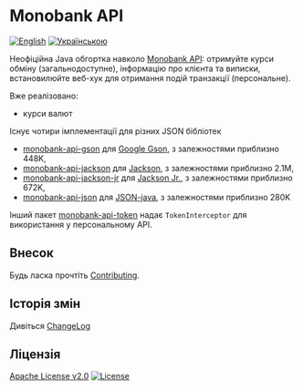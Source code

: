 # Monobank API

[![English](https://img.shields.io/badge/%F0%9F%93%84-English-blue)](readme.md)
[![Українською](https://img.shields.io/badge/%F0%9F%93%84-%D0%A3%D0%BA%D1%80%D0%B0%D1%97%D0%BD%D1%81%D1%8C%D0%BA%D0%BE%D1%8E-blue)](readme.uk.md)

Неофіційна Java обгортка навколо [Monobank API][monobank-api]: отримуйте курси
обміну (загальнодоступне), інформацію про клієнта та виписки,
встановилюйте веб-хук для отримання подій транзакції (персональне).

Вже реалізовано:

-   курси валют

Існує чотири імплементації для різних JSON бібліотек

-   [monobank-api-gson](monobank-api-gson) для [Google Gson][gson], з залежностями приблизно 448K,
-   [monobank-api-jackson](monobank-api-jackson) для [Jackson][jackson], з залежностями приблизно 2.1M,
-   [monobank-api-jackson-jr](monobank-api-jackson-jr) для [Jackson Jr.][jackson-jr], з залежностями приблизно 672K,
-   [monobank-api-json](monobank-api-json) для [JSON-java][json], з залежностями приблизно 280K

Інший пакет [monobank-api-token](monobank-api-token) надає `TokenInterceptor` для використання у персональному API.

## Внесок

Будь ласка прочтіть [Contributing](contributing.md).

## Історія змін

Дивіться [ChangeLog](changelog.md)

## Ліцензія

[Apache License v2.0](LICENSE)
[![License](https://img.shields.io/badge/license-Apache%202.0-blue.svg?style=flat)](http://www.apache.org/licenses/LICENSE-2.0.html)

[monobank-api]: https://api.monobank.ua/docs/ "Monobank API для отримання інформації про виписки та стан особистого рахунку"
[gson]: https://github.com/google/gson "A Java serialization/deserialization library to convert Java Objects into JSON and back"
[jackson]: https://github.com/FasterXML/jackson "JSON for Java"
[jackson-jr]: https://github.com/FasterXML/jackson-jr "A compact alternative to full Jackson Databind component"
[json]: https://github.com/stleary/JSON-java "A reference implementation of a JSON package in Java"
